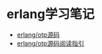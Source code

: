# erlang学习笔记
* [erlang/otp源码][1]
* [erlang/otp源码阅读指引][2]

[1]: https://github.com/erlang/otp
[2]: http://www.cnblogs.com/me-sa/p/erlang_source_code_guide.html

